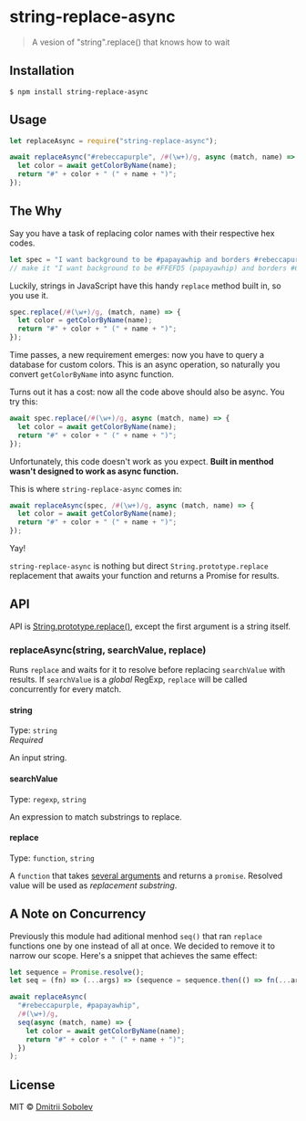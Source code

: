 # string-replace-async

> A vesion of "string".replace() that knows how to wait

## Installation

```
$ npm install string-replace-async
```

## Usage

```js
let replaceAsync = require("string-replace-async");

await replaceAsync("#rebeccapurple", /#(\w+)/g, async (match, name) => {
  let color = await getColorByName(name);
  return "#" + color + " (" + name + ")";
});
```

## The Why

Say you have a task of replacing color names with their respective hex codes.

```js
let spec = "I want background to be #papayawhip and borders #rebeccapurple.";
// make it "I want background to be #FFEFD5 (papayawhip) and borders #663399 (rebeccapurple).";
```

Luckily, strings in JavaScript have this handy `replace` method built in, so you use it.

```js
spec.replace(/#(\w+)/g, (match, name) => {
  let color = getColorByName(name);
  return "#" + color + " (" + name + ")";
});
```

Time passes, a new requirement emerges: now you have to query a database for custom colors. This is an async operation, so naturally you convert `getColorByName` into async function.

Turns out it has a cost: now all the code above should also be async. You try this:

```js
await spec.replace(/#(\w+)/g, async (match, name) => {
  let color = await getColorByName(name);
  return "#" + color + " (" + name + ")";
});
```

Unfortunately, this code doesn't work as you expect. **Built in menthod wasn't designed to work as async function.**

This is where `string-replace-async` comes in:

```js
await replaceAsync(spec, /#(\w+)/g, async (match, name) => {
  let color = await getColorByName(name);
  return "#" + color + " (" + name + ")";
});
```

Yay!

`string-replace-async` is nothing but direct `String.prototype.replace` replacement that awaits your function and returns a Promise for results.

## API

API is
[String.prototype.replace()](https://developer.mozilla.org/en-US/docs/Web/JavaScript/Reference/Global_Objects/String/replace), except the first argument is a string itself.

### replaceAsync(string, searchValue, replace)

Runs `replace` and waits for it to resolve before replacing `searchValue` with results. If `searchValue` is a _global_ RegExp, `replace` will be called concurrently for every match.

#### string

Type: `string`  
_Required_

An input string.

#### searchValue

Type: `regexp`, `string`

An expression to match substrings to replace.

#### replace

Type: `function`, `string`

A `function` that takes [several arguments](https://developer.mozilla.org/en-US/docs/Web/JavaScript/Reference/Global_Objects/String/replace#Specifying_a_function_as_a_parameter) and returns a `promise`. Resolved value will be used as _replacement substring_.

## A Note on Concurrency

Previously this module had aditional menhod `seq()` that ran `replace` functions one by one instead of all at once. We decided to remove it to narrow our scope. Here's a snippet that achieves the same effect:

```js
let sequence = Promise.resolve();
let seq = (fn) => (...args) => (sequence = sequence.then(() => fn(...args)));

await replaceAsync(
  "#rebeccapurple, #papayawhip",
  /#(\w+)/g,
  seq(async (match, name) => {
    let color = await getColorByName(name);
    return "#" + color + " (" + name + ")";
  })
);
```

## License

MIT © [Dmitrii Sobolev](http://github.com/dsblv)
